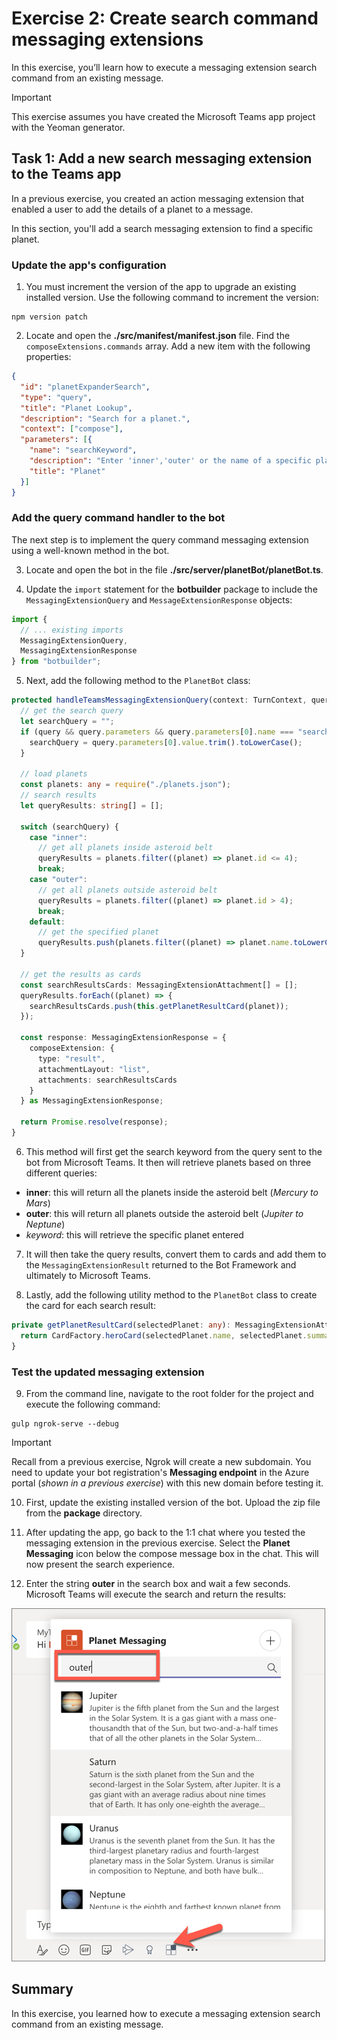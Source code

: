 # Exercise 2: Create search command messaging extensions

In this exercise, you’ll learn how to execute a messaging extension search command from an existing message.

> [!IMPORTANT]
> This exercise assumes you have created the Microsoft Teams app project with the Yeoman generator.

## Task 1: Add a new search messaging extension to the Teams app

In a previous exercise, you created an action messaging extension that enabled a user to add the details of a planet to a message.

In this section, you'll add a search messaging extension to find a specific planet.


### Update the app's configuration

1. You must increment the version of the app to upgrade an existing installed version. Use the following command to increment the version:

```console
npm version patch
```

2. Locate and open the **./src/manifest/manifest.json** file. Find the `composeExtensions.commands` array. Add a new item with the following properties:

```json
{
  "id": "planetExpanderSearch",
  "type": "query",
  "title": "Planet Lookup",
  "description": "Search for a planet.",
  "context": ["compose"],
  "parameters": [{
    "name": "searchKeyword",
    "description": "Enter 'inner','outer' or the name of a specific planet",
    "title": "Planet"
  }]
}
```

### Add the query command handler to the bot

The next step is to implement the query command messaging extension using a well-known method in the bot.

3. Locate and open the bot in the file **./src/server/planetBot/planetBot.ts**.

4. Update the `import` statement for the **botbuilder** package to include the `MessagingExtensionQuery` and `MessageExtensionResponse` objects:

```typescript
import {
  // ... existing imports
  MessagingExtensionQuery,
  MessagingExtensionResponse
} from "botbuilder";
```

5. Next, add the following method to the `PlanetBot` class:

```typescript
protected handleTeamsMessagingExtensionQuery(context: TurnContext, query: MessagingExtensionQuery): Promise<MessagingExtensionResponse> {
  // get the search query
  let searchQuery = "";
  if (query && query.parameters && query.parameters[0].name === "searchKeyword" && query.parameters[0].value) {
    searchQuery = query.parameters[0].value.trim().toLowerCase();
  }

  // load planets
  const planets: any = require("./planets.json");
  // search results
  let queryResults: string[] = [];

  switch (searchQuery) {
    case "inner":
      // get all planets inside asteroid belt
      queryResults = planets.filter((planet) => planet.id <= 4);
      break;
    case "outer":
      // get all planets outside asteroid belt
      queryResults = planets.filter((planet) => planet.id > 4);
      break;
    default:
      // get the specified planet
      queryResults.push(planets.filter((planet) => planet.name.toLowerCase() === searchQuery)[0]);
  }

  // get the results as cards
  const searchResultsCards: MessagingExtensionAttachment[] = [];
  queryResults.forEach((planet) => {
    searchResultsCards.push(this.getPlanetResultCard(planet));
  });

  const response: MessagingExtensionResponse = {
    composeExtension: {
      type: "result",
      attachmentLayout: "list",
      attachments: searchResultsCards
    }
  } as MessagingExtensionResponse;

  return Promise.resolve(response);
}
```

6. This method will first get the search keyword from the query sent to the bot from Microsoft Teams. It then will retrieve planets based on three different queries:

- **inner**: this will return all the planets inside the asteroid belt (*Mercury to Mars*)
- **outer**: this will return all planets outside the asteroid belt (*Jupiter to Neptune*)
- *keyword*: this will retrieve the specific planet entered

7. It will then take the query results, convert them to cards and add them to the `MessagingExtensionResult` returned to the Bot Framework and ultimately to Microsoft Teams.

8. Lastly, add the following utility method to the `PlanetBot` class to create the card for each search result:

```typescript
private getPlanetResultCard(selectedPlanet: any): MessagingExtensionAttachment {
  return CardFactory.heroCard(selectedPlanet.name, selectedPlanet.summary, [selectedPlanet.imageLink]);
}
```

### Test the updated messaging extension

9. From the command line, navigate to the root folder for the project and execute the following command:

```console
gulp ngrok-serve --debug
```

> [!IMPORTANT]
> Recall from a previous exercise, Ngrok will create a new subdomain. You need to update your bot registration's **Messaging endpoint** in the Azure portal (*shown in a previous exercise*) with this new domain before testing it.

10. First, update the existing installed version of the bot. Upload the zip file from the **package** directory.

11. After updating the app, go back to the 1:1 chat where you tested the messaging extension in the previous exercise. Select the **Planet Messaging** icon below the compose message box in the chat. This will now present the search experience.

12. Enter the string **outer** in the search box and wait a few seconds. Microsoft Teams will execute the search and return the results:

![Screenshot of a search messaging extension.](../../Linked_Image_Files/4-Teams/messaging-extensions/05-test-02.png)

## Summary

In this exercise, you learned how to execute a messaging extension search command from an existing message.
